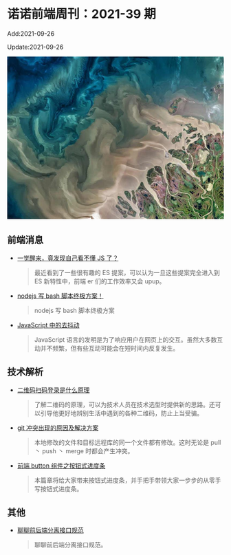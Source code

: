 <!--
 * @Description: weekly-35
 * @Author: zoeblow
 * @Email: wangfuyuan@nnuo.com
 * @Date: 2021-09-26 10:39:57
 * @LastEditors: wangfuyuan
 * @LastEditTime: 2021-09-26 17:17:47
 * @FilePath: \nuofe-weekly1\2021\weekly-39.md
 -->

# 诺诺前端周刊：2021-39 期

Add:2021-09-26

Update:2021-09-26

![202139](../images/2021/202139.jpg)

## 前端消息

- [一觉醒来，竟发现自己看不懂 JS 了？](https://juejin.cn/post/6974330720994983950)

  > 最近看到了一些很有趣的 ES 提案，可以认为一旦这些提案完全进入到 ES 新特性中，前端 er 们的工作效率又会 upup。

- [nodejs 写 bash 脚本终极方案！](https://juejin.cn/post/6979989936137043999)

  > nodejs 写 bash 脚本终极方案

- [JavaScript 中的去抖动](https://mp.weixin.qq.com/s/Rhe59sdkgCvMjL2jqfE_Ig)

  > JavaScript 语言的发明是为了响应用户在网页上的交互。虽然大多数互动并不频繁，但有些互动可能会在短时间内反复发生。

## 技术解析

- [二维码扫码登录是什么原理](https://mp.weixin.qq.com/s/QoHoNhCQJ0zabyQjPUOC_w)

  > 了解二维码的原理，可以为技术人员在技术选型时提供新的思路。还可以引导他更好地辨别生活中遇到的各种二维码，防止上当受骗。

- [git 冲突出现的原因及解决方案](https://mp.weixin.qq.com/s/h3D--TM9Rk_YzhK9clfn2A)

  > 本地修改的文件和目标远程库的同一个文件都有修改。这时无论是 pull 丶 push 丶 merge 时都会产生冲突。

- [前端 button 组件之按钮式进度条](https://mp.weixin.qq.com/s/4Fcgg6wMJN5Yjlzl2SsAKA)

  > 本篇章将给大家带来按钮式进度条，并手把手带领大家一步步的从零手写按钮式进度条。

## 其他

- [聊聊前后端分离接口规范](https://www.jianshu.com/p/c81008b68350)

  > 聊聊前后端分离接口规范。
